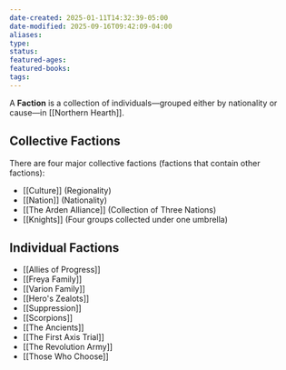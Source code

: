 ```yaml
---
date-created: 2025-01-11T14:32:39-05:00
date-modified: 2025-09-16T09:42:09-04:00
aliases: 
type: 
status: 
featured-ages: 
featured-books: 
tags: 
---
```

A **Faction** is a collection of individuals—grouped either by nationality or cause—in [[Northern Hearth]].
## Collective Factions
There are four major collective factions (factions that contain other factions):
- [[Culture]] (Regionality)
- [[Nation]] (Nationality)
- [[The Arden Alliance]] (Collection of Three Nations)
- [[Knights]] (Four groups collected under one umbrella)
## Individual Factions
- [[Allies of Progress]]
- [[Freya Family]]
- [[Varion Family]]
- [[Hero's Zealots]]
- [[Suppression]]
- [[Scorpions]]
- [[The Ancients]]
- [[The First Axis Trial]]
- [[The Revolution Army]]
- [[Those Who Choose]]
